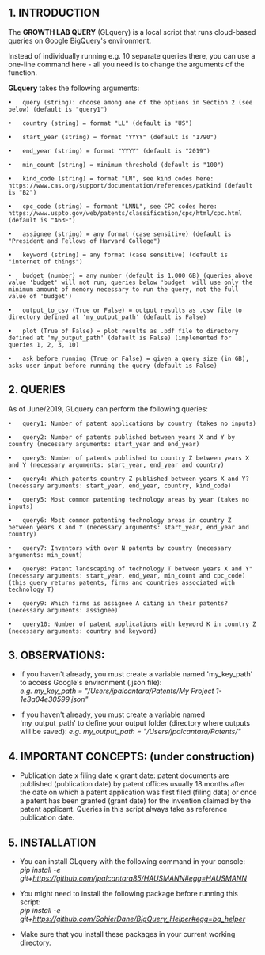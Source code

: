 ## 1. INTRODUCTION

The **GROWTH LAB QUERY** (GLquery) is a local script that runs cloud-based queries on Google BigQuery's environment.

Instead of individually running e.g. 10 separate queries there, you can use a one-line command here - all you need is to change the arguments of the function.

**GLquery** takes the following arguments:
        
	•	query (string): choose among one of the options in Section 2 (see below) (default is "query1")
        
	•	country (string) = format "LL" (default is "US")
    
	•	start_year (string) = format "YYYY" (default is "1790")

	•	end_year (string) = format "YYYY" (default is "2019")
     
	•	min_count (string) = minimum threshold (default is "100")

	•	kind_code (string) = format "LN", see kind codes here: https://www.cas.org/support/documentation/references/patkind (default is "B2")

	•	cpc_code (string) = formant "LNNL", see CPC codes here: https://www.uspto.gov/web/patents/classification/cpc/html/cpc.html (default is "A63F")
   
	•	assignee (string) = any format (case sensitive) (default is "President and Fellows of Harvard College")

	•	keyword (string) = any format (case sensitive) (default is "internet of things")
    
	•	budget (number) = any number (default is 1.000 GB) (queries above value 'budget' will not run; queries below 'budget' will use only the minimum amount of memory necessary to run the query, not the full value of 'budget') 
      
	•	output_to_csv (True or False) = output results as .csv file to directory defined at 'my_output_path' (default is False)
   
	•	plot (True of False) = plot results as .pdf file to directory defined at 'my_output_path' (default is False) (implemented for queries 1, 2, 3, 10)
   
	•	ask_before_running (True or False) = given a query size (in GB), asks user input before running the query (default is False)
    
## 2. QUERIES

As of June/2019, GLquery can perform the following queries:
        
	•	query1: Number of patent applications by country (takes no inputs)
        
	•	query2: Number of patents published between years X and Y by country (necessary arguments: start_year and end_year)
      
	•	query3: Number of patents published to country Z between years X and Y (necessary arguments: start_year, end_year and country)
            
	•	query4: Which patents country Z published between years X and Y? (necessary arguments: start_year, end_year, country, kind_code)
            
	•	query5: Most common patenting technology areas by year (takes no inputs)
            
	•	query6: Most common patenting technology areas in country Z between years X and Y (necessary arguments: start_year, end_year and country)
            
	•	query7: Inventors with over N patents by country (necessary arguments: min_count)
            
	•	query8: Patent landscaping of technology T between years X and Y" (necessary arguments: start_year, end_year, min_count and cpc_code) (this query returns patents, firms and countries associated with technology T)
            
	•	query9: Which firms is assignee A citing in their patents? (necessary arguments: assignee)
    
	•	query10: Number of patent applications with keyword K in country Z (necessary arguments: country and keyword)          
            
## 3. OBSERVATIONS:
    
- If you haven't already, you must create a variable named 'my_key_path' to access Google's environment (.json file): <br/> *e.g. my_key_path = "/Users/jpalcantara/Patents/My Project 1-1e3a04e30599.json"*

- If you haven't already, you must create a variable named 'my_output_path' to define your output folder (directory where outputs will be saved): *e.g. my_output_path = "/Users/jpalcantara/Patents/"*

## 4. IMPORTANT CONCEPTS: (under construction)

- Publication date x filing date x grant date: patent documents are published (publication date) by patent offices usually 18 months after the date on which a patent application was first filed (filing data) or once a patent has been granted (grant date) for the invention claimed by the patent applicant. Queries in this script always take as reference publication date.

## 5. INSTALLATION

- You can install GLquery with the following command in your console: <br/>
*pip install -e git+https://github.com/jpalcantara85/HAUSMANN#egg=HAUSMANN*

- You might need to install the following package before running this script: 
<br/> *pip install -e git+https://github.com/SohierDane/BigQuery_Helper#egg=bq_helper*

- Make sure that you install these packages in your current working directory.
